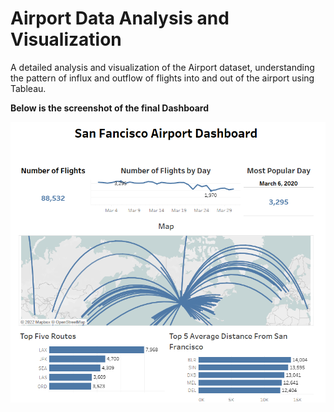 # Airport Data Analysis and Visualization
 A detailed analysis and visualization of the Airport dataset, understanding the pattern of influx and outflow of flights into and out of the airport using Tableau.
 
 
 **Below is the screenshot of the final Dashboard**
 
 ![Test Image 1](https://github.com/desaikun1996/Airport-Data-Analysis-and-Visualization/blob/main/FinalDashboard.png)
